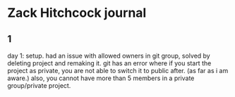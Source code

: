 # Zack Hitchcock journal


## 1
day 1: setup. had an issue with allowed owners in git group, solved by deleting project and remaking it. git has an error where if you start the project as private, you are not able to switch it to public after. (as far as i am aware.) also, you cannot have more than 5 members in a private group/private project. 
